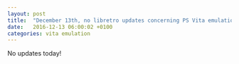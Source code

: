 ```yaml
---
layout: post
title:  "December 13th, no libretro updates concerning PS Vita emulation and emulators"
date:   2016-12-13 06:00:02 +0100
categories: vita emulation
---
```


No updates today!
